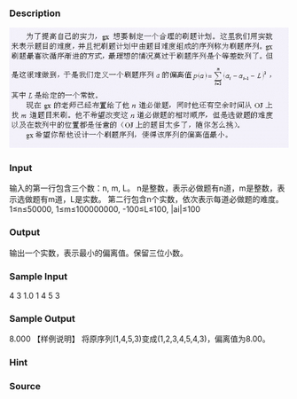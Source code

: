 
### Description
![](/JudgeOnline/images/2135.jpg)
### Input
输入的第一行包含三个数：n, m, L。
n是整数，表示必做题有n道，m是整数，表示选做题有m道，L是实数。
第二行包含n个实数，依次表示每道必做题的难度。
1≤n≤50000, 1≤m≤100000000, -100≤L≤100, |ai|≤100
### Output
输出一个实数，表示最小的偏离值。保留三位小数。
### Sample Input
4 3 1.0
1 4 5 3

### Sample Output
8.000
【样例说明】
将原序列(1,4,5,3)变成(1,2,3,4,5,4,3)，偏离值为8.00。
### Hint

### Source
